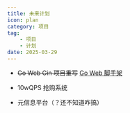 ```yaml
---
title: 未来计划
icon: plan
category: 项目
tag:
    - 项目
    - 计划
date: 2025-03-29
---
```


- ~~Go Web Gin 项目重写~~ [Go Web 脚手架](mio-init.md)

- 10wQPS 抢购系统

- 元信息平台（？还不知道咋搞）
